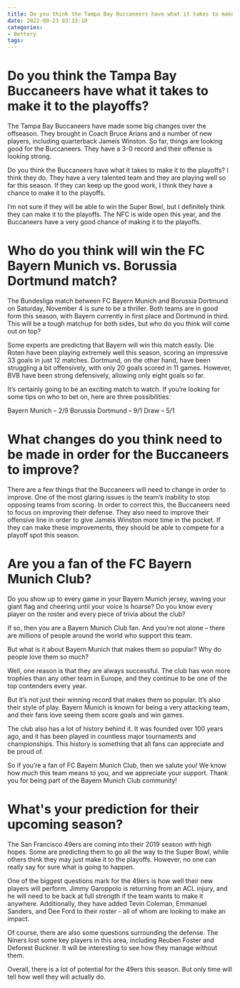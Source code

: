```yaml
---
title: Do you think the Tampa Bay Buccaneers have what it takes to make it to the playoffs
date: 2022-09-23 03:33:10
categories:
- Bettery
tags:
---
```



#  Do you think the Tampa Bay Buccaneers have what it takes to make it to the playoffs?

The Tampa Bay Buccaneers have made some big changes over the offseason. They brought in Coach Bruce Arians and a number of new players, including quarterback Jameis Winston. So far, things are looking good for the Buccaneers. They have a 3-0 record and their offense is looking strong.

Do you think the Buccaneers have what it takes to make it to the playoffs? I think they do. They have a very talented team and they are playing well so far this season. If they can keep up the good work, I think they have a chance to make it to the playoffs.

I’m not sure if they will be able to win the Super Bowl, but I definitely think they can make it to the playoffs. The NFC is wide open this year, and the Buccaneers have a very good chance of making it to the playoffs.

#  Who do you think will win the FC Bayern Munich vs. Borussia Dortmund match?

The Bundesliga match between FC Bayern Munich and Borussia Dortmund on Saturday, November 4 is sure to be a thriller. Both teams are in good form this season, with Bayern currently in first place and Dortmund in third. This will be a tough matchup for both sides, but who do you think will come out on top?

Some experts are predicting that Bayern will win this match easily. Die Roten have been playing extremely well this season, scoring an impressive 33 goals in just 12 matches. Dortmund, on the other hand, have been struggling a bit offensively, with only 20 goals scored in 11 games. However, BVB have been strong defensively, allowing only eight goals so far.

It’s certainly going to be an exciting match to watch. If you’re looking for some tips on who to bet on, here are three possibilities:

Bayern Munich – 2/9
Borussia Dortmund – 9/1
Draw – 5/1

#  What changes do you think need to be made in order for the Buccaneers to improve?

There are a few things that the Buccaneers will need to change in order to improve. One of the most glaring issues is the team’s inability to stop opposing teams from scoring. In order to correct this, the Buccaneers need to focus on improving their defense. They also need to improve their offensive line in order to give Jameis Winston more time in the pocket. If they can make these improvements, they should be able to compete for a playoff spot this season.

#  Are you a fan of the FC Bayern Munich Club?

Do you show up to every game in your Bayern Munich jersey, waving your giant flag and cheering until your voice is hoarse? Do you know every player on the roster and every piece of trivia about the club?

If so, then you are a Bayern Munich Club fan. And you’re not alone – there are millions of people around the world who support this team.

But what is it about Bayern Munich that makes them so popular? Why do people love them so much?

Well, one reason is that they are always successful. The club has won more trophies than any other team in Europe, and they continue to be one of the top contenders every year.

But it’s not just their winning record that makes them so popular. It’s also their style of play. Bayern Munich is known for being a very attacking team, and their fans love seeing them score goals and win games.

The club also has a lot of history behind it. It was founded over 100 years ago, and it has been played in countless major tournaments and championships. This history is something that all fans can appreciate and be proud of.

So if you’re a fan of FC Bayern Munich Club, then we salute you! We know how much this team means to you, and we appreciate your support. Thank you for being part of the Bayern Munich Club community!

#  What's your prediction for their upcoming season?

The San Francisco 49ers are coming into their 2019 season with high hopes. Some are predicting them to go all the way to the Super Bowl, while others think they may just make it to the playoffs. However, no one can really say for sure what is going to happen.

One of the biggest questions mark for the 49ers is how well their new players will perform. Jimmy Garoppolo is returning from an ACL injury, and he will need to be back at full strength if the team wants to make it anywhere. Additionally, they have added Tevin Coleman, Emmanuel Sanders, and Dee Ford to their roster - all of whom are looking to make an impact.

Of course, there are also some questions surrounding the defense. The Niners lost some key players in this area, including Reuben Foster and Deforest Buckner. It will be interesting to see how they manage without them.

Overall, there is a lot of potential for the 49ers this season. But only time will tell how well they will actually do.